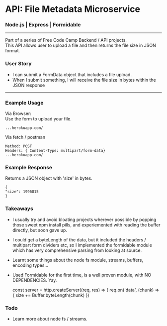 # API: File Metadata Microservice
### Node.js | Express | Formidable
---

Part of a series of Free Code Camp Backend / API projects.  
This API allows user to upload a file and then returns the file size in JSON format.  

### User Story
- I can submit a FormData object that includes a file upload.
- When I submit something, I will receive the file size in bytes within the JSON response

---
### Example Usage
Via Browser:  
Use the form to upload your file.

    ...herokuapp.com/ 

Via fetch / postman  

    Method: POST
    Headers: { Content-Type: multipart/form-data}  
    ...herokuapp.com/

### Example Response 
Returns a JSON object with 'size' in bytes.

    {  
    "size": 1996815
    }



### Takeaways
- I usually try and avoid bloating projects wherever possible by popping those sweet npm install pills, and experiemented with reading the buffer directly, but soon gave up.
- I could get a byteLength of the data, but it included the headers / multipart form dividers etc, so I implemented the formidable module which has very comprehensive parsing from looking at source.
- Learnt some things about the node fs module, streams, buffers, encoding types...
- Used Formidable for the first time, is a well proven module, with NO DEPENDENCIES. Yay.

    const server = http.createServer((req, res) => {
    req.on('data', (chunk) => {
        size += Buffer.byteLength(chunk)
    })

### Todo
- Learn more about node fs / streams.